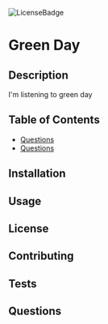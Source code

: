 

![LicenseBadge](https://img.shields.io/badge/License-Apache-brightgreen)
  

# Green Day
  
## Description
I'm listening to green day
  
## Table of Contents
* [Questions](#questions)
* [Questions](#questions)
  
## Installation
  
## Usage
  
## License
  
## Contributing
  
## Tests
  
  
  
  
  
  
  
  
## Questions
